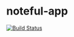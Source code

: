 # noteful-app
[![Build Status](https://travis-ci.org/thinkful-ei20/hiram-noteful-v1.svg?branch=master)](https://travis-ci.org/thinkful-ei20/hiram-noteful-v1)
